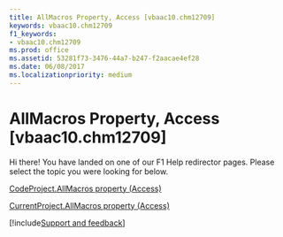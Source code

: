 ```yaml
---
title: AllMacros Property, Access [vbaac10.chm12709]
keywords: vbaac10.chm12709
f1_keywords:
- vbaac10.chm12709
ms.prod: office
ms.assetid: 53281f73-3476-44a7-b247-f2aacae4ef28
ms.date: 06/08/2017
ms.localizationpriority: medium
---
```



# AllMacros Property, Access [vbaac10.chm12709]

Hi there! You have landed on one of our F1 Help redirector pages. Please select the topic you were looking for below.

[CodeProject.AllMacros property (Access)](https://msdn.microsoft.com/library/493a515a-667d-ade9-bdd3-17305126d6ee%28Office.15%29.aspx)

[CurrentProject.AllMacros property (Access)](https://msdn.microsoft.com/library/73c01f69-530b-eb7f-8f77-ecf47e9c2d2f%28Office.15%29.aspx)

[!include[Support and feedback](~/includes/feedback-boilerplate.md)]